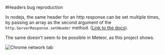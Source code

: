 #Headers bug reproduction

In nodejs, the same header for an http response can be set multiple times, by
passing an array as the second argument of the `http.ServerResponse.setHeader`
method. ([Link to the docs](http://nodejs.org/api/http.html#http_response_setheader_name_value)).

The same doesn't seem to be possible in Meteor, as this project shows.

![Chrome network tab](http://s18.postimg.org/rkbsuppt5/Screen_Shot_2014_10_19_at_12_09_05.png)
